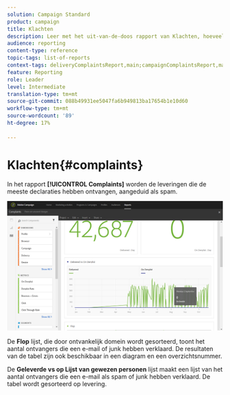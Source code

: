 ```yaml
---
solution: Campaign Standard
product: campaign
title: Klachten
description: Leer met het uit-van-de-doos rapport van Klachten, hoeveel tijd de levering als spam werd verklaard.
audience: reporting
content-type: reference
topic-tags: list-of-reports
context-tags: deliveryComplaintsReport,main;campaignComplaintsReport,main;programComplaintsReport,main
feature: Reporting
role: Leader
level: Intermediate
translation-type: tm+mt
source-git-commit: 088b49931ee5047fa6b949813ba17654b1e10d60
workflow-type: tm+mt
source-wordcount: '89'
ht-degree: 17%

---
```



# Klachten{#complaints}

In het rapport **[!UICONTROL Complaints]** worden de leveringen die de meeste declaraties hebben ontvangen, aangeduid als spam.

![](assets/delivery_reports_complaints.png)

De **Flop** lijst, die door ontvankelijk domein wordt gesorteerd, toont het aantal ontvangers die een e-mail of junk hebben verklaard. De resultaten van de tabel zijn ook beschikbaar in een diagram en een overzichtsnummer.

De **Geleverde vs op Lijst van gewezen personen** lijst maakt een lijst van het aantal ontvangers die een e-mail als spam of junk hebben verklaard. De tabel wordt gesorteerd op levering.
